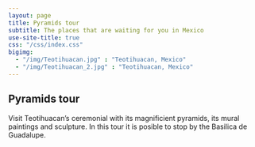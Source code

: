 ```yaml
---
layout: page
title: Pyramids tour
subtitle: The places that are waiting for you in Mexico
use-site-title: true
css: "/css/index.css"
bigimg:
  - "/img/Teotihuacan.jpg" : "Teotihuacan, Mexico"
  - "/img/Teotihuacan_2.jpg" : "Teotihuacan, Mexico"
---
```


## Pyramids tour

Visit Teotihuacan’s ceremonial with its magnificient pyramids, its mural paintings and sculpture. In this tour it is posible to stop by the Basilica de Guadalupe.

